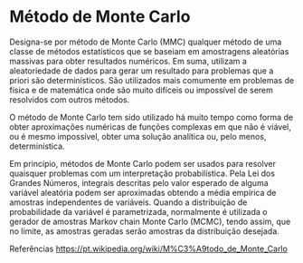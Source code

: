 # Método de Monte Carlo

Designa-se por método de Monte Carlo (MMC) qualquer método de uma classe de métodos estatísticos que se baseiam em amostragens aleatórias massivas para obter resultados numéricos. Em suma, utilizam a aleatoriedade de dados para gerar um resultado para problemas que a priori são determinísticos. São utilizados mais comumente em problemas de física e de matemática onde são muito difíceis ou impossível de serem resolvidos com outros métodos.

O método de Monte Carlo tem sido utilizado há muito tempo como forma de obter aproximações numéricas de funções complexas em que não é viável, ou é mesmo impossível, obter uma solução analítica ou, pelo menos, determinística.

Em princípio, métodos de Monte Carlo podem ser usados para resolver quaisquer problemas com um interpretação probabilística. Pela Lei dos Grandes Números, integrais descritas pelo valor esperado de alguma variável aleatória podem ser aproximadas obtendo a média empírica de amostras independentes de variáveis. Quando a distribuição de probabilidade da variável é parametrizada, normalmente é utilizada o gerador de amostras Markov chain Monte Carlo (MCMC), tendo assim, que no limite, as amostras geradas serão amostras da distribuição desejada.

Referências
https://pt.wikipedia.org/wiki/M%C3%A9todo_de_Monte_Carlo
